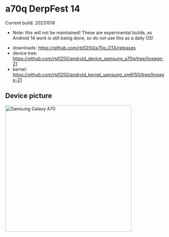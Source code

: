# a70q DerpFest 14

Current build: 20231018
* Note: this will not be maintained! These are experimental builds, as Android 14 work is still being done, so do not use this as a daily OS!

- downloads: https://github.com/rtd1250/a70q_OTA/releases
- device tree: https://github.com/rtd1250/android_device_samsung_a70q/tree/lineage-21
- kernel: https://github.com/rtd1250/android_kernel_samsung_sm6150/tree/lineage-21

## Device picture

<img src="https://m.media-amazon.com/images/I/81mL1nhwhFL._AC_SL1500_.jpg" alt="Samsung Galaxy A70" width="400"/>
